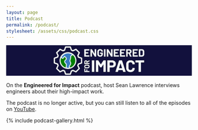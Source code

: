 ```yaml
---
layout: page
title: Podcast
permalink: /podcast/
stylesheet: /assets/css/podcast.css
---
```


![banner](../media/podcast/banner.jpg)

On the **Engineered for Impact** podcast, host Sean Lawrence interviews engineers about their high-impact work.

The podcast is no longer active, but you can still listen to all of the episodes on [YouTube](https://www.youtube.com/@engineeredforimpact).

{% include podcast-gallery.html %}

